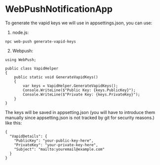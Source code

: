 # WebPushNotificationApp

To generate the vapid keys we will use in appsettings.json, you can use: 
1) node.js:
   
 ```npc web-push generate-vapid-keys```
 
2) Webpush:
```   
using WebPush;

public class VapidHelper
{
    public static void GenerateVapidKeys()
    {
        var keys = VapidHelper.GenerateVapidKeys();
        Console.WriteLine($"Public Key: {keys.PublicKey}");
        Console.WriteLine($"Private Key: {keys.PrivateKey}");
    }
}
```
The keys will be saved in appsetting.json (you will have to introduce them manually since appsetting.json is not tracked by git for security reasons.)
like this:
```
{
  "VapidDetails": {
    "PublicKey": "your-public-key-here",
    "PrivateKey": "your-private-key-here",
    "Subject": "mailto:youremail@example.com"
  }
}
```
